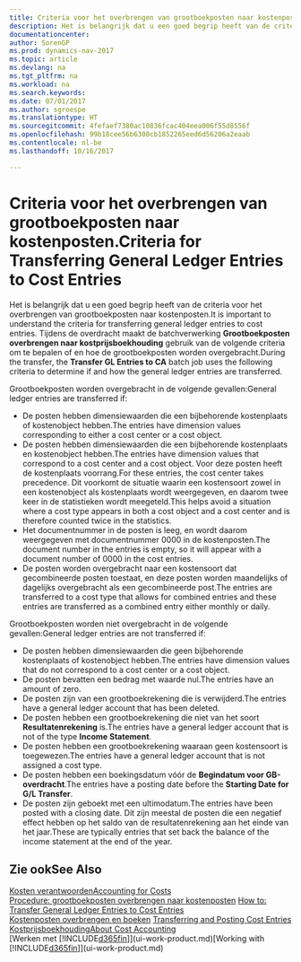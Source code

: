 ```yaml
---
title: Criteria voor het overbrengen van grootboekposten naar kostenposten.
description: Het is belangrijk dat u een goed begrip heeft van de criteria voor het overbrengen van grootboekposten naar kostenposten. Tijdens de overdracht maakt de batchverwerking **Grootboekposten overbrengen naar kostprijsboekhouding** gebruik van de volgende criteria om te bepalen of en hoe de grootboekposten worden overgebracht.
documentationcenter: 
author: SorenGP
ms.prod: dynamics-nav-2017
ms.topic: article
ms.devlang: na
ms.tgt_pltfrm: na
ms.workload: na
ms.search.keywords: 
ms.date: 07/01/2017
ms.author: sgroespe
ms.translationtype: HT
ms.sourcegitcommit: 4fefaef7380ac10836fcac404eea006f55d8556f
ms.openlocfilehash: 99b18cee56b6300cb1852265eed6d56206a2eaab
ms.contentlocale: nl-be
ms.lasthandoff: 10/16/2017

---
```

# <a name="criteria-for-transferring-general-ledger-entries-to-cost-entries"></a><span data-ttu-id="8751d-104">Criteria voor het overbrengen van grootboekposten naar kostenposten.</span><span class="sxs-lookup"><span data-stu-id="8751d-104">Criteria for Transferring General Ledger Entries to Cost Entries</span></span>
<span data-ttu-id="8751d-105">Het is belangrijk dat u een goed begrip heeft van de criteria voor het overbrengen van grootboekposten naar kostenposten.</span><span class="sxs-lookup"><span data-stu-id="8751d-105">It is important to understand the criteria for transferring general ledger entries to cost entries.</span></span> <span data-ttu-id="8751d-106">Tijdens de overdracht maakt de batchverwerking **Grootboekposten overbrengen naar kostprijsboekhouding** gebruik van de volgende criteria om te bepalen of en hoe de grootboekposten worden overgebracht.</span><span class="sxs-lookup"><span data-stu-id="8751d-106">During the transfer, the **Transfer GL Entries to CA** batch job uses the following criteria to determine if and how the general ledger entries are transferred.</span></span>  

<span data-ttu-id="8751d-107">Grootboekposten worden overgebracht in de volgende gevallen:</span><span class="sxs-lookup"><span data-stu-id="8751d-107">General ledger entries are transferred if:</span></span>  

-   <span data-ttu-id="8751d-108">De posten hebben dimensiewaarden die een bijbehorende kostenplaats of kostenobject hebben.</span><span class="sxs-lookup"><span data-stu-id="8751d-108">The entries have dimension values corresponding to either a cost center or a cost object.</span></span>  
-   <span data-ttu-id="8751d-109">De posten hebben dimensiewaarden die een bijbehorende kostenplaats en kostenobject hebben.</span><span class="sxs-lookup"><span data-stu-id="8751d-109">The entries have dimension values that correspond to a cost center and a cost object.</span></span> <span data-ttu-id="8751d-110">Voor deze posten heeft de kostenplaats voorrang.</span><span class="sxs-lookup"><span data-stu-id="8751d-110">For these entries, the cost center takes precedence.</span></span> <span data-ttu-id="8751d-111">Dit voorkomt de situatie waarin een kostensoort zowel in een kostenobject als kostenplaats wordt weergegeven, en daarom twee keer in de statistieken wordt meegeteld.</span><span class="sxs-lookup"><span data-stu-id="8751d-111">This helps avoid a situation where a cost type appears in both a cost object and a cost center and is therefore counted twice in the statistics.</span></span>  
-   <span data-ttu-id="8751d-112">Het documentnummer in de posten is leeg, en wordt daarom weergegeven met documentnummer 0000 in de kostenposten.</span><span class="sxs-lookup"><span data-stu-id="8751d-112">The document number in the entries is empty, so it will appear with a document number of 0000 in the cost entries.</span></span>  
-   <span data-ttu-id="8751d-113">De posten worden overgebracht naar een kostensoort dat gecombineerde posten toestaat, en deze posten worden maandelijks of dagelijks overgebracht als een gecombineerde post.</span><span class="sxs-lookup"><span data-stu-id="8751d-113">The entries are transferred to a cost type that allows for combined entries and these entries are transferred as a combined entry either monthly or daily.</span></span>  

<span data-ttu-id="8751d-114">Grootboekposten worden niet overgebracht in de volgende gevallen:</span><span class="sxs-lookup"><span data-stu-id="8751d-114">General ledger entries are not transferred if:</span></span>  

-   <span data-ttu-id="8751d-115">De posten hebben dimensiewaarden die geen bijbehorende kostenplaats of kostenobject hebben.</span><span class="sxs-lookup"><span data-stu-id="8751d-115">The entries have dimension values that do not correspond to a cost center or a cost object.</span></span>  
-   <span data-ttu-id="8751d-116">De posten bevatten een bedrag met waarde nul.</span><span class="sxs-lookup"><span data-stu-id="8751d-116">The entries have an amount of zero.</span></span>  
-   <span data-ttu-id="8751d-117">De posten zijn van een grootboekrekening die is verwijderd.</span><span class="sxs-lookup"><span data-stu-id="8751d-117">The entries have a general ledger account that has been deleted.</span></span>  
-   <span data-ttu-id="8751d-118">De posten hebben een grootboekrekening die niet van het soort **Resultatenrekening** is.</span><span class="sxs-lookup"><span data-stu-id="8751d-118">The entries have a general ledger account that is not of the type **Income Statement**.</span></span>  
-   <span data-ttu-id="8751d-119">De posten hebben een grootboekrekening waaraan geen kostensoort is toegewezen.</span><span class="sxs-lookup"><span data-stu-id="8751d-119">The entries have a general ledger account that is not assigned a cost type.</span></span>  
-   <span data-ttu-id="8751d-120">De posten hebben een boekingsdatum vóór de **Begindatum voor GB-overdracht**.</span><span class="sxs-lookup"><span data-stu-id="8751d-120">The entries have a posting date before the **Starting Date for G/L Transfer**.</span></span>  
-   <span data-ttu-id="8751d-121">De posten zijn geboekt met een ultimodatum.</span><span class="sxs-lookup"><span data-stu-id="8751d-121">The entries have been posted with a closing date.</span></span> <span data-ttu-id="8751d-122">Dit zijn meestal de posten die een negatief effect hebben op het saldo van de resultatenrekening aan het einde van het jaar.</span><span class="sxs-lookup"><span data-stu-id="8751d-122">These are typically entries that set back the balance of the income statement at the end of the year.</span></span>  

## <a name="see-also"></a><span data-ttu-id="8751d-123">Zie ook</span><span class="sxs-lookup"><span data-stu-id="8751d-123">See Also</span></span>  
[<span data-ttu-id="8751d-124">Kosten verantwoorden</span><span class="sxs-lookup"><span data-stu-id="8751d-124">Accounting for Costs</span></span>](finance-manage-cost-accounting.md)  
 <span data-ttu-id="8751d-125">[Procedure: grootboekposten overbrengen naar kostenposten](finance-how-to-transfer-general-ledger-entries-to-cost-entries.md) </span><span class="sxs-lookup"><span data-stu-id="8751d-125">[How to: Transfer General Ledger Entries to Cost Entries](finance-how-to-transfer-general-ledger-entries-to-cost-entries.md) </span></span>  
 <span data-ttu-id="8751d-126">[Kostenposten overbrengen en boeken](finance-transfer-and-post-cost-entries.md) </span><span class="sxs-lookup"><span data-stu-id="8751d-126">[Transferring and Posting Cost Entries](finance-transfer-and-post-cost-entries.md) </span></span>  
 [<span data-ttu-id="8751d-127">Kostprijsboekhouding</span><span class="sxs-lookup"><span data-stu-id="8751d-127">About Cost Accounting</span></span>](finance-about-cost-accounting.md)  
 <span data-ttu-id="8751d-128">[Werken met [!INCLUDE[d365fin](includes/d365fin_md.md)]](ui-work-product.md)</span><span class="sxs-lookup"><span data-stu-id="8751d-128">[Working with [!INCLUDE[d365fin](includes/d365fin_md.md)]](ui-work-product.md)</span></span>

